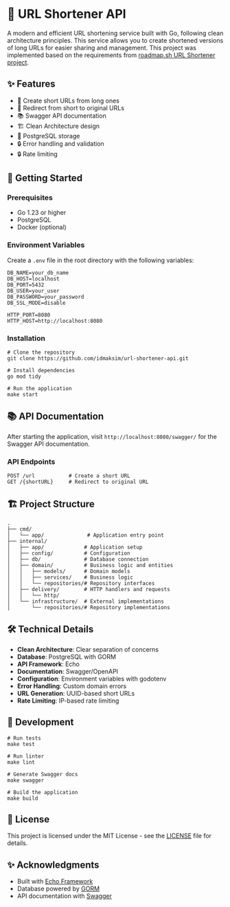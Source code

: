 # 🔗 URL Shortener API

A modern and efficient URL shortening service built with Go, following clean architecture principles. This service allows you to create shortened versions of long URLs for easier sharing and management.
This project was implemented based on the requirements from [roadmap.sh URL Shortener project](https://roadmap.sh/projects/url-shortening-service).

## ✨ Features

- 🎯 Create short URLs from long ones
- 🔄 Redirect from short to original URLs
- 📚 Swagger API documentation
- 🏗️ Clean Architecture design
- 🐘 PostgreSQL storage
- 🔒 Error handling and validation
- 🔒 Rate limiting

## 🚀 Getting Started

### Prerequisites

- Go 1.23 or higher
- PostgreSQL
- Docker (optional)

### Environment Variables

Create a `.env` file in the root directory with the following variables:

```
DB_NAME=your_db_name
DB_HOST=localhost
DB_PORT=5432
DB_USER=your_user
DB_PASSWORD=your_password
DB_SSL_MODE=disable

HTTP_PORT=8080
HTTP_HOST=http://localhost:8080
```

### Installation

```
# Clone the repository
git clone https://github.com/idmaksim/url-shortener-api.git

# Install dependencies
go mod tidy

# Run the application
make start
```

## 📚 API Documentation

After starting the application, visit `http://localhost:8080/swagger/` for the Swagger API documentation.

### API Endpoints

```
POST /url           # Create a short URL
GET /{shortURL}     # Redirect to original URL
```

## 🏗️ Project Structure

```
.
├── cmd/
│   └── app/              # Application entry point
├── internal/
│   ├── app/             # Application setup
│   ├── config/          # Configuration
│   ├── db/              # Database connection
│   ├── domain/          # Business logic and entities
│   │   ├── models/      # Domain models
│   │   ├── services/    # Business logic
│   │   └── repositories/# Repository interfaces
│   ├── delivery/        # HTTP handlers and requests
│   │   └── http/
│   └── infrastructure/  # External implementations
│       └── repositories/# Repository implementations
```

## 🛠️ Technical Details

- **Clean Architecture**: Clear separation of concerns
- **Database**: PostgreSQL with GORM
- **API Framework**: Echo
- **Documentation**: Swagger/OpenAPI
- **Configuration**: Environment variables with godotenv
- **Error Handling**: Custom domain errors
- **URL Generation**: UUID-based short URLs
- **Rate Limiting**: IP-based rate limiting

## 🔨 Development

```
# Run tests
make test

# Run linter
make lint

# Generate Swagger docs
make swagger

# Build the application
make build
```

## 📄 License

This project is licensed under the MIT License - see the [LICENSE](LICENSE) file for details.

## ✨ Acknowledgments

- Built with [Echo Framework](https://echo.labstack.com/)
- Database powered by [GORM](https://gorm.io/)
- API documentation with [Swagger](https://swagger.io/)
